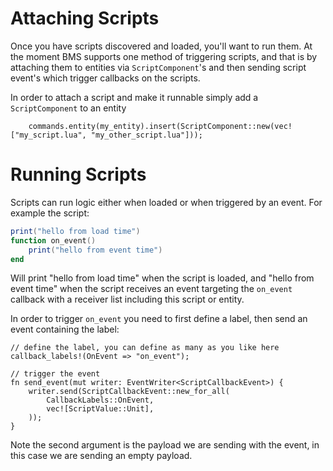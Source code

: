 # Attaching Scripts

Once you have scripts discovered and loaded, you'll want to run them. At the moment BMS supports one method of triggering scripts, and that is by attaching them to entities via `ScriptComponent`'s and then sending script event's which trigger callbacks on the scripts.

In order to attach a script and make it runnable simply add a `ScriptComponent` to an entity
```rust,ignore
    commands.entity(my_entity).insert(ScriptComponent::new(vec!["my_script.lua", "my_other_script.lua"]));
```

# Running Scripts

Scripts can run logic either when loaded or when triggered by an event. For example the script:

```lua
print("hello from load time")
function on_event()
    print("hello from event time")
end
```

Will print "hello from load time" when the script is loaded, and "hello from event time" when the script receives an event targeting the `on_event` callback with a receiver list including this script or entity.

In order to trigger `on_event` you need to first define a label, then send an event containing the label:
```rust,ignore
// define the label, you can define as many as you like here
callback_labels!(OnEvent => "on_event");

// trigger the event
fn send_event(mut writer: EventWriter<ScriptCallbackEvent>) {
    writer.send(ScriptCallbackEvent::new_for_all(
        CallbackLabels::OnEvent,
        vec![ScriptValue::Unit],
    ));
}
```

Note the second argument is the payload we are sending with the event, in this case we are sending an empty payload.